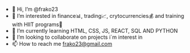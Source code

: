- 👋 Hi, I’m @frako23
- 👀 I’m interested in finance📊, trading📈, crytocurrencies💰 and training with HIIT programs🎽
- 🌱 I’m currently learning HTML, CSS, JS, REACT, SQL AND PYTHON
- 💞️ I’m looking to collaborate on projects i´m interest in 
- 📫 How to reach me frako23@gmail.com

<!---
frako23/frako23 is a ✨ special ✨ repository because its `README.md` (this file) appears on your GitHub profile.
You can click the Preview link to take a look at your changes.
--->
